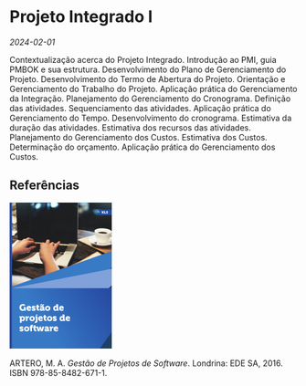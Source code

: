 # Projeto Integrado I

*2024-02-01*

Contextualização acerca do Projeto Integrado. Introdução ao PMI, guia PMBOK e sua estrutura. Desenvolvimento do Plano de Gerenciamento do Projeto. Desenvolvimento do Termo de Abertura do Projeto. Orientação e Gerenciamento do Trabalho do Projeto. Aplicação prática do Gerenciamento da Integração. Planejamento do Gerenciamento do Cronograma. Definição das atividades. Sequenciamento das atividades. Aplicação prática do Gerenciamento do Tempo. Desenvolvimento do cronograma. Estimativa da duração das atividades. Estimativa dos recursos das atividades. Planejamento do Gerenciamento dos Custos. Estimativa dos Custos. Determinação do orçamento. Aplicação prática do Gerenciamento dos Custos.

## Referências

![](img/artero.png)

ARTERO, M. A. *Gestão de Projetos de Software*. Londrina: EDE SA, 2016. ISBN 978-85-8482-671-1.
